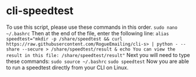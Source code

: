 # cli-speedtest

To use this script, please use these commands in this order.
`sudo nano ~/.bashrc`
Then at the end of the file, enter the following line:
`alias speedtest="mkdir -p /share/speedtest && curl https://raw.githubusercontent.com/RogueEmailing/cli-s> | python - --share --secure > /share/speedtest/result & echo You can view the result in this file: /share/speedtest/result"`
Next you will need to type these commands:
`sudo source ~/.bashrc`
`sudo speedtest`
Now you are able to run a speedtest directly from your CLI on Linux.